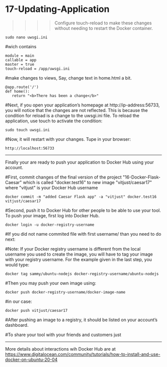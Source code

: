 # 17-Updating-Application
>>>> Configure touch-reload to make these changes without needing to restart the Docker container.

    sudo nano uwsgi.ini

#wich contains

    module = main
    callable = app
    master = true
    touch-reload = /app/uwsgi.ini

#make changes to views, Say, change text in home.html a bit.

    @app.route('/')
    def home():
       return "<b>There has been a change</b>"


#Next, if you open your application’s homepage at http://ip-address:56733, you will notice that the changes are not reflected. This is because the condition for reload is a change to the uwsgi.ini file. To reload the application, use touch to activate the condition:

    sudo touch uwsgi.ini

#Now, it will restart with your changes. Tupe in your browser:

    http://localhost:56733
    
******
Finally your are ready to push your application to Docker Hub using your account.

#First, commit changes of the final version of the project "16-Docker-Flask-Caesar" which is called "docker.test16" to new image "vitjust/caesar17" where "vitjust" is your Docker Hub username

    docker commit -m "added Caesar Flask app" -a "vitjust" docker.test16 vitjust/caesar17

#Second, push it to Docker Hub for other people to be able to use your tool.
To push your image, first log into Docker Hub.

    docker login -u docker-registry-username

#If you did not name commited file with first username/ than you need to do next:

#Note: If your Docker registry username is different from the local username you used to create the image, you will have to tag your image with your registry username. For the example given in the last step, you would type:


    docker tag sammy/ubuntu-nodejs docker-registry-username/ubuntu-nodejs

#Then you may push your own image using:

    docker push docker-registry-username/docker-image-name

#in our case:

    docker push vitjust/caesar17
    
#After pushing an image to a registry, it should be listed on your account’s dashboard.
    
#To share your tool with your friends and customers just 

****
More details about interactions wih Docker Hub are at 
https://www.digitalocean.com/community/tutorials/how-to-install-and-use-docker-on-ubuntu-20-04





